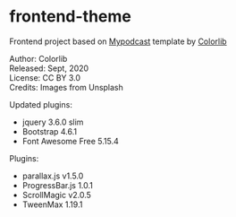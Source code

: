 # frontend-theme
Frontend project based on [Mypodcast](https://colorlib.com/wp/template/mypodcast/) template by [Colorlib](https://colorlib.com/)

Author: Colorlib <br>
Released: Sept, 2020 <br>
License: CC BY 3.0 <br>
Credits: Images from Unsplash

Updated plugins:
- jquery 3.6.0 slim
- Bootstrap 4.6.1
- Font Awesome Free 5.15.4

Plugins:
- parallax.js v1.5.0
- ProgressBar.js 1.0.1
- ScrollMagic v2.0.5
- TweenMax 1.19.1